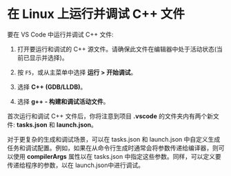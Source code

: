 <h1 data-loc-id="walkthrough.linux.title.run.and.debug.your.file">在 Linux 上运行并调试 C++ 文件</h1>
<p data-loc-id="walkthrough.linux.run.and.debug.your.file">要在 VS Code 中运行并调试 C++ 文件:</p>
<ol>
<li><p data-loc-id="walkthrough.linux.instructions1">打开要运行和调试的 C++ 源文件。请确保此文件在编辑器中处于活动状态(当前已显示并选择)。</p>
</li>
<li><p data-loc-id="walkthrough.linux.press.f5">按 <code>F5</code>，或从主菜单中选择 <strong><span data-loc-id="walkthrough.linux.run" data-loc-hint="Refers to Run command on main menu">运行</span> &gt; <span data-loc-id="walkthrough.linux.start.debugging" data-loc-hint="Refers to Start Debugging command under Run menu on main menu">开始调试</span></strong>。</p>
</li>
<li><p data-loc-id="walkthrough.linux.select.compiler">选择 <strong>C++ (GDB/LLDB)</strong>。</p>
</li>
<li><p data-loc-id="walkthrough.linux.choose.build.active.file">选择 <strong>g++ - <span data-loc-id="walkthrough.linux.build.and.debug.active.file" data-loc-hint="Should be the same as translation for build.and.debug.active.file in extension.ts">构建和调试活动文件</span></strong>。</p>
</li>
</ol>
<p data-loc-id="walkthrough.linux.after.running">首次运行和调试 C++ 文件后，你将注意到项目 <strong>.vscode</strong> 的文件夹内有两个新文件: <strong>tasks.json</strong> 和 <strong>launch.json</strong>。</p>

<p data-loc-id="walkthrough.linux.for.more.complex">对于更复杂的生成和调试场景，可以在 <span>tasks.json</span> 和 <span>launch.json</span> 中自定义生成任务和调试配置。例如，如果在从命令行生成时通常会将参数传递给编译器，则可以使用 <strong>compilerArgs</strong> 属性以在 <span>tasks.json</span> 中指定这些参数。同样，可以定义要传递给程序的参数，以在 <span>launch.json</span>中进行调试。</p>
